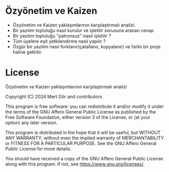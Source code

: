 # Özyönetim ve Kaizen

* Özyönetim ve Kaizen yaklaşımlarının karşılaştırmalı analizi.
* Bir yazılım topluluğu nasıl kurulur ve işletilir sorusuna aranan cevap
* Bir yazılım topluluğu "patronsuz" nasıl işletilir ?
* Tüm üyelere eşit yetkilendirme nasıl yapılır ?
* Özgür bir yazılım nasıl forklanır(çatallanır, kopyalanır) ve farklı bir proje haline getirilir.

# License

Özyönetim ve Kaizen yaklaşımlarının karşılaştırmalı analizi

Copyright (C) 2024 Mert Gör and contributors

This program is free software: you can redistribute it and/or modify
it under the terms of the GNU Affero General Public License as published
by the Free Software Foundation, either version 3 of the License, or
(at your option) any later version.

This program is distributed in the hope that it will be useful,
but WITHOUT ANY WARRANTY; without even the implied warranty of
MERCHANTABILITY or FITNESS FOR A PARTICULAR PURPOSE.  See the
GNU Affero General Public License for more details.

You should have received a copy of the GNU Affero General Public License
along with this program.  If not, see <https://www.gnu.org/licenses/>.

